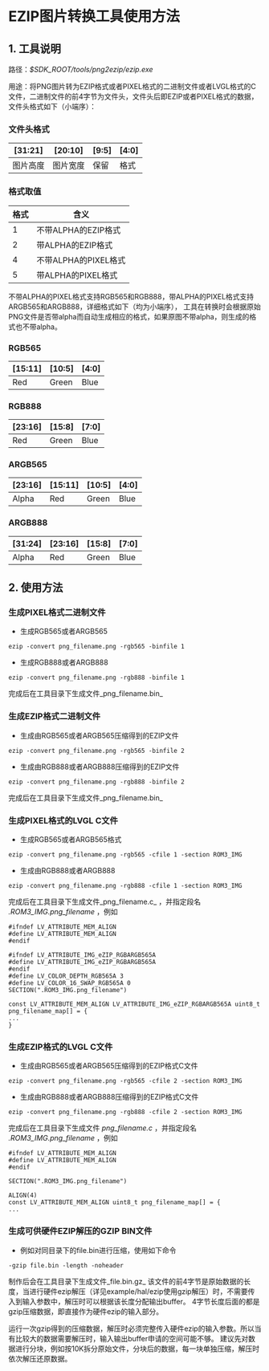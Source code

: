 # EZIP图片转换工具使用方法

## 1. 工具说明

路径：_$SDK_ROOT/tools/png2ezip/ezip.exe_

用途：将PNG图片转为EZIP格式或者PIXEL格式的二进制文件或者LVGL格式的C文件，二进制文件的前4字节为文件头，文件头后即EZIP或者PIXEL格式的数据，
文件头格式如下（小端序）：

### 文件头格式

|[31:21]   | [20:10]   | [9:5]      | [4:0]   
|----------|-----------|------------|------------
| 图片高度 | 图片宽度  | 保留       | 格式    |

### 格式取值

|格式  | 含义                 
|------|---------------------------
| 1    | 不带ALPHA的EZIP格式  |
| 2    | 带ALPHA的EZIP格式    |
| 4    | 不带ALPHA的PIXEL格式 |
| 5    | 带ALPHA的PIXEL格式   |


不带ALPHA的PIXEL格式支持RGB565和RGB888，带ALPHA的PIXEL格式支持ARGB565和ARGB888，详细格式如下（均为小端序），
工具在转换时会根据原始PNG文件是否带alpha而自动生成相应的格式，如果原图不带alpha，则生成的格式也不带alpha。

### RGB565
|[15:11]   | [10:5]   | [4:0]    
|----------|----------|--------------
| Red      | Green    | Blue     | 

### RGB888
|[23:16]   | [15:8]   | [7:0]     
|----------|----------|--------------
| Red      | Green    | Blue     | 

### ARGB565
|[23:16]   | [15:11]  | [10:5]   | [4:0]     
|----------|----------|----------|--------------
| Alpha    | Red      | Green    | Blue     | 


### ARGB888
|[31:24]   | [23:16]  | [15:8]   | [7:0]    
|----------|----------|----------|-------------
| Alpha    | Red      | Green    | Blue     | 


## 2. 使用方法

### 生成PIXEL格式二进制文件

- 生成RGB565或者ARGB565
```
ezip -convert png_filename.png -rgb565 -binfile 1
```

- 生成RGB888或者ARGB888
```
ezip -convert png_filename.png -rgb888 -binfile 1
```

完成后在工具目录下生成文件_png_filename.bin_


### 生成EZIP格式二进制文件

- 生成由RGB565或者ARGB565压缩得到的EZIP文件
```
ezip -convert png_filename.png -rgb565 -binfile 2
```

- 生成由RGB888或者ARGB888压缩得到的EZIP文件
```
ezip -convert png_filename.png -rgb888 -binfile 2
```

完成后在工具目录下生成文件_png_filename.bin_

### 生成PIXEL格式的LVGL C文件

- 生成RGB565或者ARGB565格式
```
ezip -convert png_filename.png -rgb565 -cfile 1 -section ROM3_IMG
```

- 生成由RGB888或者ARGB888
```
ezip -convert png_filename.png -rgb888 -cfile 1 -section ROM3_IMG
```

完成后在工具目录下生成文件_png_filename.c_ ，并指定段名 _.ROM3_IMG.png_filename_ ，例如

```
#ifndef LV_ATTRIBUTE_MEM_ALIGN
#define LV_ATTRIBUTE_MEM_ALIGN
#endif

#ifndef LV_ATTRIBUTE_IMG_eZIP_RGBARGB565A
#define LV_ATTRIBUTE_IMG_eZIP_RGBARGB565A
#endif
#define LV_COLOR_DEPTH_RGB565A 3
#define LV_COLOR_16_SWAP_RGB565A 0
SECTION(".ROM3_IMG.png_filename")

const LV_ATTRIBUTE_MEM_ALIGN LV_ATTRIBUTE_IMG_eZIP_RGBARGB565A uint8_t png_filename_map[] = { 
...
}
```

### 生成EZIP格式的LVGL C文件

- 生成由RGB565或者ARGB565压缩得到的EZIP格式C文件
```
ezip -convert png_filename.png -rgb565 -cfile 2 -section ROM3_IMG
```

- 生成由RGB888或者ARGB888压缩得到的EZIP格式C文件
```
ezip -convert png_filename.png -rgb888 -cfile 2 -section ROM3_IMG
```

完成后在工具目录下生成文件 _png_filename.c_ ，并指定段名 _.ROM3_IMG.png_filename_ ，例如

```
#ifndef LV_ATTRIBUTE_MEM_ALIGN
#define LV_ATTRIBUTE_MEM_ALIGN
#endif

SECTION(".ROM3_IMG.png_filename")

ALIGN(4)
const LV_ATTRIBUTE_MEM_ALIGN uint8_t png_filename_map[] = { 
...
```

### 生成可供硬件EZIP解压的GZIP BIN文件
- 例如对同目录下的file.bin进行压缩，使用如下命令
```
-gzip file.bin -length -noheader
```
制作后会在工具目录下生成文件_file.bin.gz_
该文件的前4字节是原始数据的长度，当进行硬件ezip解压（详见example/hal/ezip使用gzip解压）时，不需要传入到输入参数中，解压时可以根据该长度分配输出buffer。
4字节长度后面的都是gzip压缩数据，即直接作为硬件ezip的输入部分。

运行一次gzip得到的压缩数据，解压时必须完整传入硬件ezip的输入参数。所以当有比较大的数据需要解压时，输入输出buffer申请的空间可能不够。
建议先对数据进行分块，例如按10K拆分原始文件，分块后的数据，每一块单独压缩，解压时依次解压还原数据。


